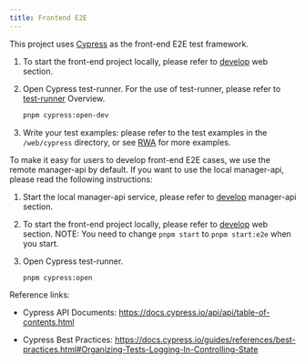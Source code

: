 ```yaml
---
title: Frontend E2E
---
```


<!--
#
# Licensed to the Apache Software Foundation (ASF) under one or more
# contributor license agreements.  See the NOTICE file distributed with
# this work for additional information regarding copyright ownership.
# The ASF licenses this file to You under the Apache License, Version 2.0
# (the "License"); you may not use this file except in compliance with
# the License.  You may obtain a copy of the License at
#
#     http://www.apache.org/licenses/LICENSE-2.0
#
# Unless required by applicable law or agreed to in writing, software
# distributed under the License is distributed on an "AS IS" BASIS,
# WITHOUT WARRANTIES OR CONDITIONS OF ANY KIND, either express or implied.
# See the License for the specific language governing permissions and
# limitations under the License.
#
-->

This project uses [Cypress](https://www.cypress.io/) as the front-end E2E test framework.

1. To start the front-end project locally, please refer to [develop](./develop.md) web section.

2. Open Cypress test-runner. For the use of test-runner, please refer to [test-runner](https://docs.cypress.io/guides/core-concepts/test-runner.html#) Overview.

   ```sh
   pnpm cypress:open-dev
   ```

3. Write your test examples: please refer to the test examples in the `/web/cypress` directory, or see [RWA](https://github.com/cypress-io/cypress-realworld-app) for more examples.

To make it easy for users to develop front-end E2E cases, we use the remote manager-api by default. If you want to use the local manager-api, please read the following instructions:

1. Start the local manager-api service, please refer to [develop](./develop.md) manager-api section.

2. To start the front-end project locally, please refer to [develop](./develop.md) web section. NOTE: You need to change `pnpm start` to `pnpm start:e2e` when you start.

3. Open Cypress test-runner.

   ```sh
   pnpm cypress:open
   ```

Reference links:

- Cypress API Documents: https://docs.cypress.io/api/api/table-of-contents.html

- Cypress Best Practices: https://docs.cypress.io/guides/references/best-practices.html#Organizing-Tests-Logging-In-Controlling-State

